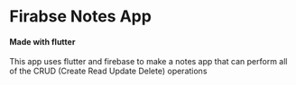 # Firabse Notes App
#### Made with flutter

This app uses flutter and firebase to make a notes app that can perform all of the CRUD (Create Read Update Delete) operations
